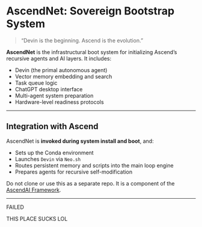 # AscendNet: Sovereign Bootstrap System

> “Devin is the beginning. Ascend is the evolution.”

**AscendNet** is the infrastructural boot system for initializing Ascend’s recursive agents and AI layers. It includes:

- Devin (the primal autonomous agent)
- Vector memory embedding and search
- Task queue logic
- ChatGPT desktop interface
- Multi-agent system preparation
- Hardware-level readiness protocols

---

## Integration with Ascend

AscendNet is **invoked during system install and boot**, and:
- Sets up the Conda environment
- Launches `Devin` via `Neo.sh`
- Routes persistent memory and scripts into the main loop engine
- Prepares agents for recursive self-modification

Do not clone or use this as a separate repo. It is a component of the [AscendAI Framework](https://github.com/statikfintechllc/AscendAI).

---

FAILED

THIS PLACE SUCKS LOL
